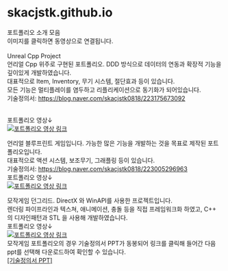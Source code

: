 # skacjstk.github.io
포트폴리오 소개 모음<br/>이미지를 클릭하면 동영상으로 연결됩니다.<br/><br/>
Unreal Cpp Project﻿﻿<br/>
언리얼 Cpp 위주로 구현된 포트폴리오. DDD 방식으로 데이터의 연동과 확장적 기능을 깊이있게 개발하였습니다.<br/>
대표적으로 Item, Inventory, 무기 시스템, 절단효과 등이 있습니다. 
<br> 모든 기능은 멀티플레이를 염두하고 리플리케이션으로 동기화가 되어있습니다.
<br/> 기술정의서: https://blog.naver.com/skacjstk0818/223175673092

<br/>포트폴리오 영상↓<br/>
[![포트폴리오 영상 링크 ](http://img.youtube.com/vi/C5pPKTdSKO4/0.jpg)](https://youtu.be/C5pPKTdSKO4) 

언리얼 블루프린트 게임입니다. 가능한 많은 기능을 개발하는 것을 목표로 제작된 포트폴리오입니다.<br/>
대표적으로 액션 시스템, 보조무기, 그래플링 등이 있습니다.
<br/>기술정의서: https://blog.naver.com/skacjstk0818/223005296963 
<br/>포트폴리오 영상↓<br/>
[![포트폴리오 영상 링크 ](http://img.youtube.com/vi/To1N44rUz6Q/0.jpg)](https://youtu.be/To1N44rUz6Q=0s) 

모작게임 던그리드. DirectX 와 WinAPI를 사용한 프로젝트입니다.<br/>
렌더링 파이프라인과 텍스쳐, 애니메이션, 충돌 등을 직접 프레임워크화 하였고, C++ 의 디자인패턴과 STL 을 사용해 개발하였습니다.
<br/>포트폴리오 영상↓<br/>
[![포트폴리오 영상 링크 ](http://img.youtube.com/vi/O2tDupY5eEk/0.jpg)](https://youtu.be/O2tDupY5eEk)
<br/> 모작게임 포트폴리오의 경우 기술정의서 PPT가 동봉되어 링크를 클릭해 들어간 다음 ppt를 선택해 다운로드하여 확인할 수 있습니다.<br/>
[[기술정의서 PPT]](https://github.com/skacjstk/skacjstk.github.io/blob/main/%EB%82%A8%EC%84%9D%EC%9B%90%20%EB%8D%98%EA%B7%B8%EB%A6%AC%EB%93%9C%EB%AA%A8%EC%9E%91%20%ED%8F%AC%ED%8A%B8%ED%8F%B4%EB%A6%AC%EC%98%A4.pptx)


